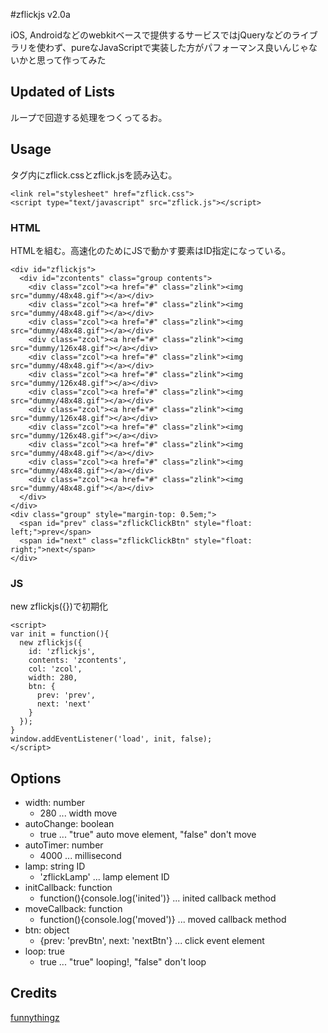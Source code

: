 #zflickjs v2.0a

iOS, Androidなどのwebkitベースで提供するサービスではjQueryなどのライブラリを使わず、pureなJavaScriptで実装した方がパフォーマンス良いんじゃないかと思って作ってみた

## Updated of Lists
ループで回遊する処理をつくってるお。

## Usage
<head>タグ内にzflick.cssとzflick.jsを読み込む。

```
<link rel="stylesheet" href="zflick.css">
<script type="text/javascript" src="zflick.js"></script>
```


### HTML
HTMLを組む。高速化のためにJSで動かす要素はID指定になっている。

```
<div id="zflickjs">
  <div id="zcontents" class="group contents">
    <div class="zcol"><a href="#" class="zlink"><img src="dummy/48x48.gif"></a></div>
    <div class="zcol"><a href="#" class="zlink"><img src="dummy/48x48.gif"></a></div>
    <div class="zcol"><a href="#" class="zlink"><img src="dummy/48x48.gif"></a></div>
    <div class="zcol"><a href="#" class="zlink"><img src="dummy/126x48.gif"></a></div>
    <div class="zcol"><a href="#" class="zlink"><img src="dummy/48x48.gif"></a></div>
    <div class="zcol"><a href="#" class="zlink"><img src="dummy/126x48.gif"></a></div>
    <div class="zcol"><a href="#" class="zlink"><img src="dummy/48x48.gif"></a></div>
    <div class="zcol"><a href="#" class="zlink"><img src="dummy/126x48.gif"></a></div>
    <div class="zcol"><a href="#" class="zlink"><img src="dummy/126x48.gif"></a></div>
    <div class="zcol"><a href="#" class="zlink"><img src="dummy/48x48.gif"></a></div>
    <div class="zcol"><a href="#" class="zlink"><img src="dummy/48x48.gif"></a></div>
    <div class="zcol"><a href="#" class="zlink"><img src="dummy/48x48.gif"></a></div>
  </div>
</div>
<div class="group" style="margin-top: 0.5em;">
  <span id="prev" class="zflickClickBtn" style="float: left;">prev</span>
  <span id="next" class="zflickClickBtn" style="float: right;">next</span>
</div>
```

### JS
new zflickjs({})で初期化

```
<script>
var init = function(){
  new zflickjs({
    id: 'zflickjs',
    contents: 'zcontents',
    col: 'zcol',
    width: 280,
    btn: {
      prev: 'prev',
      next: 'next'
    }
  });
}
window.addEventListener('load', init, false);
</script>
```

## Options

* width: number
    * 280 ... width move
* autoChange: boolean
    * true ... "true" auto move element, "false" don't move
* autoTimer: number
    * 4000 ... millisecond
* lamp: string ID
    * 'zflickLamp' ... lamp element ID
* initCallback: function
    * function(){console.log('inited')} ... inited callback method
* moveCallback: function
    * function(){console.log('moved')} ... moved callback method
* btn: object
    * {prev: 'prevBtn', next: 'nextBtn'} ... click event element
* loop: true
    * true ... "true" looping!, "false" don't loop


## Credits
<a href="http://www.funnythingz.com">funnythingz</a>

